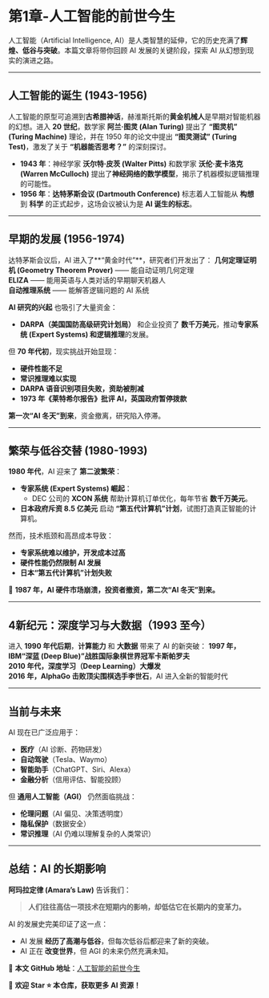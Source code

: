 # 第1章-人工智能的前世今生

人工智能（Artificial Intelligence, AI）是人类智慧的延伸，它的历史充满了**辉煌、低谷与突破**。本篇文章将带你回顾 AI 发展的关键阶段，探索 AI 从幻想到现实的演进之路。

---

## 人工智能的诞生 (1943-1956)

人工智能的原型可追溯到**古希腊神话**，赫淮斯托斯的**黄金机械人**是早期对智能机器的幻想。进入 **20 世纪**，数学家 **阿兰·图灵 (Alan Turing)** 提出了 **“图灵机” (Turing Machine)** 理论，并在 1950 年的论文中提出 **“图灵测试” (Turing Test)**，激发了关于 **“机器能否思考？”** 的深刻探讨。

- **1943 年**：神经学家 **沃尔特·皮茨 (Walter Pitts)** 和数学家 **沃伦·麦卡洛克 (Warren McCulloch)** 提出了**神经网络的数学模型**，揭示了机器模拟逻辑推理的可能性。
- **1956 年**：**达特茅斯会议 (Dartmouth Conference)** 标志着人工智能从 **构想** 到 **科学** 的正式起步，这场会议被认为是 **AI 诞生的标志**。

---

## 早期的发展 (1956-1974)

达特茅斯会议后，AI 进入了**“黄金时代”**，研究者们开发出了：
**几何定理证明机 (Geometry Theorem Prover)** —— 能自动证明几何定理  
**ELIZA** —— 能用英语与人类对话的早期聊天机器人  
**自动推理系统** —— 能解答逻辑问题的 AI 系统  

**AI 研究的兴起** 也吸引了大量资金：

- **DARPA（美国国防高级研究计划局）** 和企业投资了 **数千万美元**，推动**专家系统 (Expert Systems) 和逻辑推理**的发展。

但 **70 年代初**，现实挑战开始显现：

- **硬件性能不足**
- **常识推理难以实现**
- **DARPA 语音识别项目失败，资助被削减**
- **1973 年《莱特希尔报告》批评 AI，英国政府暂停拨款**

**第一次“AI 冬天”到来**，资金撤离，研究陷入停滞。

---

## 繁荣与低谷交替 (1980-1993)

**1980 年代**，AI 迎来了 **第二波繁荣**：

- **专家系统 (Expert Systems) 崛起**：
  - DEC 公司的 **XCON 系统** 帮助计算机订单优化，每年节省 **数千万美元**。
- **日本政府斥资 8.5 亿美元** 启动 **“第五代计算机”计划**，试图打造真正智能的计算机。

然而，技术瓶颈和高昂成本导致：

- **专家系统难以维护，开发成本过高**
- **硬件性能仍然限制 AI 发展**
- **日本“第五代计算机”计划失败**

🔻 **1987 年，AI 硬件市场崩溃，投资者撤资，第二次“AI 冬天”到来。**

---

## 4新纪元：深度学习与大数据（1993 至今）

进入 **1990 年代后期**，**计算能力** 和 **大数据** 带来了 AI 的新突破：
**1997 年，IBM“深蓝 (Deep Blue)”战胜国际象棋世界冠军卡斯帕罗夫**  
**2010 年代，深度学习（Deep Learning）大爆发**  
**2016 年，AlphaGo 击败顶尖围棋选手李世石**，AI 进入全新的智能时代

---

## 当前与未来

AI 现在已广泛应用于：

- **医疗**（AI 诊断、药物研发）
- **自动驾驶**（Tesla、Waymo）
- **智能助手**（ChatGPT、Siri、Alexa）
- **金融分析**（信用评估、智能投顾）

但 **通用人工智能（AGI）** 仍然面临挑战：

- **伦理问题**（AI 偏见、决策透明度）
- **隐私保护**（数据安全）
- **常识推理**（AI 仍难以理解复杂的人类常识）

---

## 总结：AI 的长期影响

**阿玛拉定律 (Amara’s Law)** 告诉我们：
> **人们往往高估一项技术在短期内的影响，却低估它在长期内的变革力。**

AI 的发展史完美印证了这一点：

- AI 发展 **经历了高潮与低谷**，但每次低谷后都迎来了新的突破。
- AI 正在 **改变世界**，但 AGI 的未来仍然充满未知。

📄 **本文 GitHub 地址**：[人工智能的前世今生](https://github.com/bingbing-gui/AspNetCore-Skill/blob/master/docs/AzureAI/001-%E4%BA%BA%E5%B7%A5%E6%99%BA%E8%83%BD%E7%9A%84%E5%89%8D%E4%B8%96%E4%BB%8A%E7%94%9F.md)

📢 **欢迎 Star ⭐ 本仓库，获取更多 AI 资源！**
